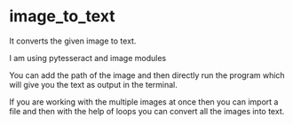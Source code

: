 # image_to_text
 It converts the given image to text. 
 
 I am using pytesseract and image modules
 
 You can add the path of the image and then directly run the program which will give you the text as output in the terminal.
 
 If you are working with the multiple images at once then you can import a file and then with the help of loops you can convert all the images into text.
